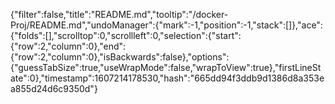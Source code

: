 {"filter":false,"title":"README.md","tooltip":"/docker-Proj/README.md","undoManager":{"mark":-1,"position":-1,"stack":[]},"ace":{"folds":[],"scrolltop":0,"scrollleft":0,"selection":{"start":{"row":2,"column":0},"end":{"row":2,"column":0},"isBackwards":false},"options":{"guessTabSize":true,"useWrapMode":false,"wrapToView":true},"firstLineState":0},"timestamp":1607214178530,"hash":"665dd94f3ddb9d1386d8a353ea855d24d6c9350d"}